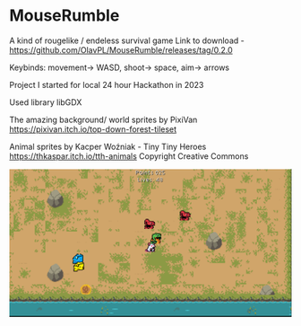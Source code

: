 # MouseRumble
A kind of rougelike / endeless survival game
Link to download - https://github.com/OlavPL/MouseRumble/releases/tag/0.2.0

Keybinds: movement-> WASD, shoot-> space, aim-> arrows

Project I started for local 24 hour Hackathon in 2023

Used library libGDX

The amazing background/ world sprites by PixiVan\
https://pixivan.itch.io/top-down-forest-tileset

Animal sprites by Kacper Woźniak - Tiny Tiny Heroes\
https://thkaspar.itch.io/tth-animals
Copyright Creative Commons

![Damn, cant fint the gameplay screenshot](https://github.com/OlavPL/HackathonRumble/blob/master/assets/ThumbnailHackathonrumble.PNG)
